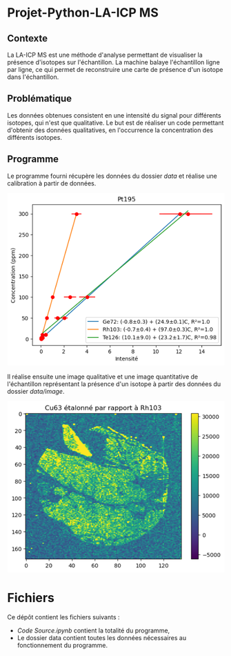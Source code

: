 # Projet-Python-LA-ICP MS

## Contexte

La LA-ICP MS est une méthode d'analyse permettant de visualiser la présence d'isotopes sur l'échantillon. La machine balaye l'échantillon ligne par ligne, ce qui permet de reconstruire une carte de présence d'un isotope dans l'échantillon. 

## Problématique 
Les données obtenues consistent en une intensité du signal pour différents isotopes, qui n'est que qualitative. Le but est de réaliser un code permettant d'obtenir des données qualitatives, en l'occurrence la concentration des différents isotopes.

## Programme

Le programme fourni récupère les données du dossier *data* et réalise une calibration à partir de données.

![Exemple de courbe de calibration](https://github.com/ABeague/Projet-Python-LA-ICPMS/blob/main/Curve_Calibration.png)

Il réalise ensuite une image qualitative et une image quantitative de l'échantillon représentant la présence d'un isotope à partir des données du dossier *data/image*.

![Image quantitative](https://github.com/ABeague/Projet-Python-LA-ICPMS/blob/main/Imshow_Concentration.png)

# Fichiers

Ce dépôt contient les fichiers suivants :
- *Code Source.ipynb* contient la totalité du programme,
- Le dossier data contient toutes les données nécessaires au fonctionnement du programme.
